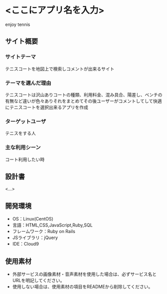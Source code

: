 # <ここにアプリ名を入力>
enjoy tennis
## サイト概要
### サイトテーマ
テニスコートを地図上で検索しコメントが出来るサイト　
### テーマを選んだ理由
テニスコートは沢山ありコートの種類、利用料金、混み具合、陽差し、ベンチの有無など違いが色々ありそれをまとめてその後ユーザーがコメントしてして快適にテニスコートを選択出来るアプリを作成
### ターゲットユーザ
テニスをする人
### 主な利用シーン
コート利用したい時
## 設計書
<...>

## 開発環境
- OS：Linux(CentOS)
- 言語：HTML,CSS,JavaScript,Ruby,SQL
- フレームワーク：Ruby on Rails
- JSライブラリ：jQuery
- IDE：Cloud9

## 使用素材
- 外部サービスの画像素材・音声素材を使用した場合は、必ずサービス名とURLを明記してください。
- 使用しない場合は、使用素材の項目をREADMEから削除してください。